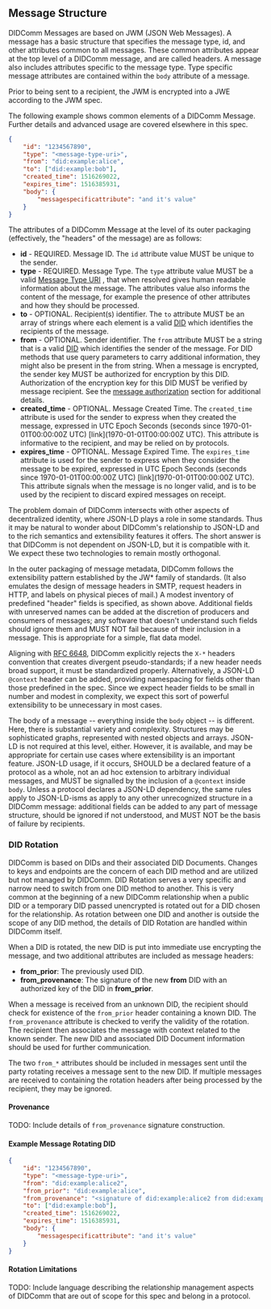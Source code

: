 ## Message Structure

DIDComm Messages are based on JWM (JSON Web Messages). A message has a basic structure that specifies the message type, id, and other attributes common to all messages. These common attributes appear at the top level of a DIDComm message, and are called headers. A message also includes attributes specific to the message type. Type specific message attributes are contained within the `body` attribute of a message.

Prior to being sent to a recipient, the JWM is encrypted into a JWE according to the JWM spec.

The following example shows common elements of a DIDComm Message. Further details and advanced usage are covered elsewhere in this spec.

```json
{
    "id": "1234567890",
    "type": "<message-type-uri>",
    "from": "did:example:alice",
    "to": ["did:example:bob"],
    "created_time": 1516269022,
    "expires_time": 1516385931,
    "body": {
    	"messagespecificattribute": "and it's value"
	}
}
```



The attributes of a DIDComm Message at the level of its outer packaging (effectively, the "headers" of the message) are as follows:

- **id** - REQUIRED. Message ID. The `id` attribute value MUST be unique to the sender.
- **type** - REQUIRED. Message Type. The `type` attribute value MUST be a valid [Message Type URI](protocols.md#message-type-uri) , that when resolved gives human readable information about the message. The attributes value also informs the content of the message, for example the presence of other attributes and how they should be processed.
- **to** - OPTIONAL. Recipient(s) identifier. The `to` attribute MUST be an array of strings where each element is a valid [DID](https://w3c.github.io/did-core/#generic-did-syntax) which identifies the recipients of the message.
- **from** - OPTIONAL. Sender identifier. The `from` attribute MUST be a string that is a valid [DID](https://w3c.github.io/did-core/#generic-did-syntax) which identifies the sender of the message. For DID methods that use query parameters to carry additional information, they might also be present in the from string. When a message is encrypted, the sender key MUST be authorized for encryption by this DID. Authorization of the encryption key for this DID MUST be verified by message recipient. See the [message authorization](#Message-Authorization) section for additional details.
- **created_time** - OPTIONAL. Message Created Time. The `created_time` attribute is used for the sender to express when they created the message, expressed in UTC Epoch Seconds (seconds since 1970-01-01T00:00:00Z UTC) [link](1970-01-01T00:00:00Z UTC). This attribute is informative to the recipient, and may be relied on by protocols.
- **expires_time** - OPTIONAL. Message Expired Time. The `expires_time` attribute is used for the sender to express when they consider the message to be expired, expressed in UTC Epoch Seconds (seconds since 1970-01-01T00:00:00Z UTC) [link](1970-01-01T00:00:00Z UTC). This attribute signals when the message is no longer valid, and is to be used by the recipient to discard expired messages on receipt.

The problem domain of DIDComm intersects with other aspects of decentralized identity, where JSON-LD plays a role in some standards. Thus it may be natural to wonder about DIDComm's relationship to JSON-LD and to the rich semantics and extensibility features it offers. The short answer is that DIDComm is not dependent on JSON-LD, but it is compatible with it. We expect these two technologies to remain mostly orthogonal.

In the outer packaging of message metadata, DIDComm follows the extensibility pattern established by the JW* family of standards. (It also emulates the design of message headers in SMTP, request headers in HTTP, and labels on physical pieces of mail.) A modest inventory of predefined "header" fields is specified, as shown above. Additional fields with unreserved names can be added at the discretion of producers and consumers of messages; any software that doesn't understand such fields should ignore them and MUST NOT fail because of their inclusion in a message. This is appropriate for a simple, flat data model.

Aligning with [RFC 6648](https://tools.ietf.org/html/rfc6648.html), DIDComm explicitly rejects the `X-*` headers convention that creates divergent pseudo-standards; if a new header needs broad support, it must be standardized properly. Alternatively, a JSON-LD `@context` header can be added, providing namespacing for fields other than those predefined in the spec. Since we expect header fields to be small in number and modest in complexity, we expect this sort of powerful extensibility to be unnecessary in most cases.

The body of a message -- everything inside the `body` object -- is different. Here, there is substantial variety and complexity. Structures may be sophisticated graphs, represented with nested objects and arrays. JSON-LD is not required at this level, either. However, it is available, and may be appropriate for certain use cases where extensibility is an important feature. JSON-LD usage, if it occurs, SHOULD be a declared feature of a protocol as a whole, not an ad hoc extension to arbitrary individual messages, and MUST be signalled by the inclusion of a `@context` inside `body`. Unless a protocol declares a JSON-LD dependency, the same rules apply to JSON-LD-isms as apply to any other unrecognized structure in a DIDComm message: additional fields can be added to any part of message structure, should be ignored if not understood, and MUST NOT be the basis of failure by recipients.

### DID Rotation

DIDComm is based on DIDs and their associated DID Documents. Changes to keys and endpoints are the concern of each DID method and are utilized but not managed by DIDComm. DID Rotation serves a very specific and narrow need to switch from one DID method to another. This is very common at the beginning of a new DIDComm relationship when a public DID or a temporary DID passed unencrypted is rotated out for a DID chosen for the relationship. As rotation between one DID and another is outside the scope of any DID method, the details of DID Rotation are handled within DIDComm itself.

When a DID is rotated, the new DID is put into immediate use encrypting the message, and two additional attributes are included as message headers:

- **from_prior**: The previously used DID.
- **from_provenance**: The signature of the new **from** DID with an authorized key of the DID in **from_prior**.

When a message is received from an unknown DID, the recipient should check for existence of the `from_prior` header containing a known DID. The `from_provenance` attribute is checked to verify the validity of the rotation. The recipient then associates the message with context related to the known sender. The new DID and associated DID Document information should be used for further communication.  

The two `from_*` attributes should be included in messages sent until the party rotating receives a message sent to the new DID. If multiple messages are received to containing the rotation headers after being processed by the recipient, they may be ignored.

#### Provenance

TODO: Include details of `from_provenance` signature construction.

#### Example Message Rotating DID

```json
{
    "id": "1234567890",
    "type": "<message-type-uri>",
    "from": "did:example:alice2",
    "from_prior": "did:example:alice",
    "from_provenance": "<signature of did:example:alice2 from did:example:alice>",
    "to": ["did:example:bob"],
    "created_time": 1516269022,
    "expires_time": 1516385931,
    "body": {
    	"messagespecificattribute": "and it's value"
	}
}
```

#### Rotation Limitations

TODO: Include language describing the relationship management aspects of DIDComm that are out of scope for this spec and belong in a protocol.

